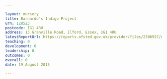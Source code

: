 ```yaml
---

layout: nursery
title: Barnardo's Indigo Project
urn: 128523
postcode: IG1 4RU
address: 13 Granville Road, Ilford, Essex, IG1 4RU
latestReportUrl: https://reports.ofsted.gov.uk/provider/files/2506957/urn/128523.pdf
teaching: 0
development: 0
leadership: 0
outcomes: 0
overall: 0
date: 19 August 2015

---
```

